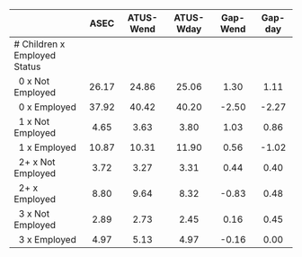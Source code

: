 
|                      |         ASEC |    ATUS-Wend |    ATUS-Wday |     Gap-Wend |      Gap-day |
| -------------------- | :----------: | :----------: | :----------: | :----------: | :----------: |
| # Children x Employed Status |              |              |              |              |              |
| &nbsp;&nbsp;0 x Not Employed |        26.17 |        24.86 |        25.06 |         1.30 |         1.11 |
| &nbsp;&nbsp;0 x Employed |        37.92 |        40.42 |        40.20 |        -2.50 |        -2.27 |
| &nbsp;&nbsp;1 x Not Employed |         4.65 |         3.63 |         3.80 |         1.03 |         0.86 |
| &nbsp;&nbsp;1 x Employed |        10.87 |        10.31 |        11.90 |         0.56 |        -1.02 |
| &nbsp;&nbsp;2+ x Not Employed |         3.72 |         3.27 |         3.31 |         0.44 |         0.40 |
| &nbsp;&nbsp;2+ x Employed |         8.80 |         9.64 |         8.32 |        -0.83 |         0.48 |
| &nbsp;&nbsp;3 x Not Employed |         2.89 |         2.73 |         2.45 |         0.16 |         0.45 |
| &nbsp;&nbsp;3 x Employed |         4.97 |         5.13 |         4.97 |        -0.16 |         0.00 |

